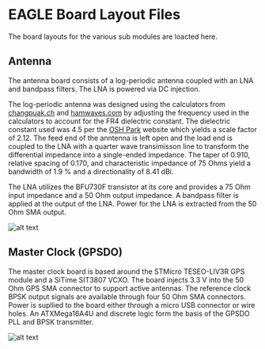 # EAGLE Board Layout Files
The board layouts for the various sub modules are loacted here.

## Antenna
The antenna board consists of a log-periodic antenna coupled with an LNA and bandpass filters.  The LNA is powered via DC injection.

The log-periodic antenna was designed using the calculators from [changpuak.ch](https://www.changpuak.ch/electronics/lpda.php) and [hamwaves.com](https://hamwaves.com/lpda/en/index.html) by adjusting the frequency used in the calculators to account for the FR4 dielectric constant.  The dielectric constant used was 4.5 per the [OSH Park](https://www.oshpark.com/) website which yields a scale factor of 2.12.  The feed end of the anntenna is left open and the load end is coupled to the LNA with a quarter wave transimisson line to transform the differential impedance into a single-ended impedance.  The taper of 0.910, relative spacing of 0.170, and characteristic impedance of 75 Ohms yield a bandwidth of 1.9 % and a directionality of 8.41 dBi.

The LNA utilizes the BFU730F transistor at its core and provides a 75 Ohm input impedance and a 50 Ohm output impedance.  A bandpass filter is applied at the output of the LNA.  Power for the LNA is extracted from the 50 Ohm SMA output.

![alt text][antenna]

## Master Clock (GPSDO)
The master clock board is based around the STMicro TESEO-LIV3R GPS module and a SiTime SIT3807 VCXO.  The board injects 3.3 V into the 50 Ohm GPS SMA connector to support active antennas.  The reference clock BPSK output signals are available through four 50 Ohm SMA connectors.  Power is supllied to the board either through a micro USB connector or wire holes.  An ATXMega16A4U and discrete logic form the basis of the GPSDO PLL and BPSK transmitter.

![alt text][clk_master]


[antenna]: https://github.com/rjrouquette/radio_astronomy/raw/master/images/antenna_layout.png "Antenna Layout"
[clk_master]: https://github.com/rjrouquette/radio_astronomy/raw/master/images/master_clock_layout.png "Master Clock Layout"
